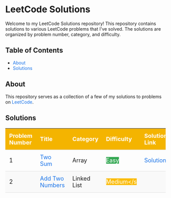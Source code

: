 # LeetCode Solutions

Welcome to my LeetCode Solutions repository! This repository contains solutions to various LeetCode problems that I've solved. The solutions are organized by problem number, category, and difficulty.

## Table of Contents

- [About](#about)
- [Solutions](#solutions)

## About

This repository serves as a collection of a few of my solutions to problems on [LeetCode](https://leetcode.com/).

## Solutions

<style>
    table {
        width: 100%;
        border-collapse: collapse;
        margin: 20px 0;
        font-size: 18px;
        text-align: left;
    }
    th, td {
        padding: 12px;
        border-bottom: 1px solid #ddd;
    }
    th {
        background-color: #f4b400;
        color: white;
    }
    tr:nth-child(even) {
        background-color: #f9f9f9;
    }
    tr:hover {
        background-color: #f1f1f1;
    }
    a {
        color: #1a73e8;
        text-decoration: none;
    }
    a:hover {
        text-decoration: underline;
    }
    .easy {
        background-color: #34a853;
        color: white;
    }
    .medium {
        background-color: #fbbc05;
        color: white;
    }
    .hard {
        background-color: #ea4335;
        color: white;
    }
</style>

| Problem Number | Title                                                             | Category    | Difficulty                     | Solution Link                |
| -------------- | ----------------------------------------------------------------- | ----------- | ------------------------------ | ---------------------------- |
| 1              | [Two Sum](https://leetcode.com/problems/two-sum/)                 | Array       | <span class="easy">Easy</span> | [Solution](./solutions/1.py) |
| 2              | [Add Two Numbers](https://leetcode.com/problems/add-two-numbers/) | Linked List | <span class="medium">Medium</s |
